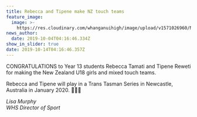 ```yaml
---
title: Rebecca and Tipene make NZ touch teams
feature_image:
  image: >-
    https://res.cloudinary.com/whanganuihigh/image/upload/v1571026960/News/Chess%20tourns%20Oct%202019/Untitled-1.jpg
news_author:
  date: 2019-10-04T04:16:46.334Z
show_in_slider: true
date: 2019-10-14T04:16:46.357Z
---
```

CONGRATULATIONS to Year 13 students Rebecca Tamati and Tipene Reweti for making the New Zealand U18 girls and mixed touch teams.

Rebecca and Tipene will play in a Trans Tasman Series in Newcastle, Australia in January 2020. 💚🏉💛

_Lisa Murphy  
WHS Director of Sport_
